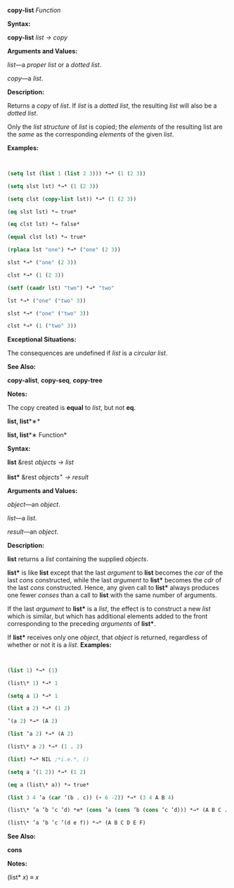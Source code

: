 **copy-list** *Function* 



**Syntax:** 



**copy-list** *list → copy* 



**Arguments and Values:** 



*list*—a *proper list* or a *dotted list*. 



*copy*—a *list*. 



**Description:** 



Returns a *copy* of *list*. If *list* is a *dotted list*, the resulting *list* will also be a *dotted list*. 



Only the *list structure* of *list* is copied; the *elements* of the resulting list are the *same* as the corresponding *elements* of the given *list*. 



**Examples:**
```lisp
 

(setq lst (list 1 (list 2 3))) *→* (1 (2 3)) 

(setq slst lst) *→* (1 (2 3)) 

(setq clst (copy-list lst)) *→* (1 (2 3)) 

(eq slst lst) *→ true* 

(eq clst lst) *→ false* 

(equal clst lst) *→ true* 

(rplaca lst "one") *→* ("one" (2 3)) 

slst *→* ("one" (2 3)) 

clst *→* (1 (2 3)) 

(setf (caadr lst) "two") *→* "two" 

lst *→* ("one" ("two" 3)) 

slst *→* ("one" ("two" 3)) 

clst *→* (1 ("two" 3)) 


```
**Exceptional Situations:** 



The consequences are undefined if *list* is a *circular list*. 



**See Also:** 



**copy-alist**, **copy-seq**, **copy-tree** 



**Notes:** 



The copy created is **equal** to *list*, but not **eq**. 







 



 



**list, list***∗* 



**list, list***∗ Function* 



**Syntax:** 



**list** &amp;rest *objects → list* 



**list\*** &amp;rest *objects*<sup>+</sup> *→ result* 



**Arguments and Values:** 



*object*—an *object*. 



*list*—a *list*. 



*result*—an *object*. 



**Description:** 



**list** returns a *list* containing the supplied *objects*. 



**list\*** is like **list** except that the last *argument* to **list** becomes the *car* of the last *cons* constructed, while the last *argument* to **list\*** becomes the *cdr* of the last *cons* constructed. Hence, any given call to **list\*** always produces one fewer *conses* than a call to **list** with the same number of arguments. 



If the last *argument* to **list\*** is a *list*, the effect is to construct a new *list* which is similar, but which has additional elements added to the front corresponding to the preceding *arguments* of **list\***. 



If **list\*** receives only one *object*, that *object* is returned, regardless of whether or not it is a *list*. **Examples:**
```lisp
 

(list 1) *→* (1) 

(list\* 1) *→* 1 

(setq a 1) *→* 1 

(list a 2) *→* (1 2) 

’(a 2) *→* (A 2) 

(list ’a 2) *→* (A 2) 

(list\* a 2) *→* (1 . 2) 

(list) *→* NIL ;*i.e.*, () 

(setq a ’(1 2)) *→* (1 2) 

(eq a (list\* a)) *→ true* 

(list 3 4 ’a (car ’(b . c)) (+ 6 -2)) *→* (3 4 A B 4) 

(list\* ’a ’b ’c ’d) *≡* (cons ’a (cons ’b (cons ’c ’d))) *→* (A B C . D) 

(list\* ’a ’b ’c ’(d e f)) *→* (A B C D E F) 


```
**See Also:** 



**cons** 







 



 



**Notes:** 



(list\* *x*) *≡ x* 



